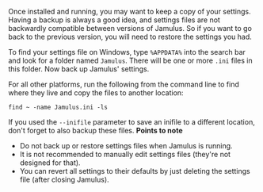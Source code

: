 <!-- NOTE: This must apply to both Client and Server, and all operating systems -->

Once installed and running, you may want to keep a copy of your
settings. Having a backup is always a good idea, and settings files are not
backwardly compatible between versions of Jamulus. So if you want to go back
to the previous version, you will need to restore the settings you had.

To find your settings file on Windows, type `%APPDATA%` into the search bar
and look for a folder named `Jamulus`. There will be one or more `.ini`
files in this folder. Now back up Jamulus' settings.

For all other platforms, run the following from the command line to find
where they live and copy the files to another location:

`find ~ -name Jamulus.ini -ls`

If you used the `--inifile` parameter to save an inifile to a different
location, don't forget to also backup these files.  **Points to note**

* Do not back up or restore settings files when Jamulus is running.
* It is not recommended to manually edit settings files (they're not
  designed for that).
* You can revert all settings to their defaults by just deleting the
  settings file (after closing Jamulus).
